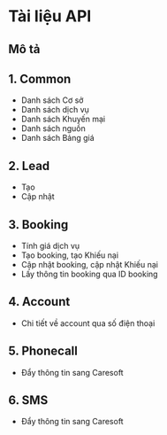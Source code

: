 # Tài liệu API 
## Mô tả
## 1. Common
  * Danh sách Cơ sở
  * Danh sách dịch vụ
  * Danh sách Khuyến mại
  * Danh sách nguồn
  * Danh sách Bảng giá
## 2. Lead
  * Tạo 
  * Cập nhật
## 3. Booking
  * Tính giá dịch vụ
  * Tạo booking, tạo Khiếu nại
  * Cập nhật booking, cập nhật Khiếu nại
  * Lấy thông tin booking qua ID booking
## 4. Account
  * Chi tiết về account qua số điện thoại
## 5. Phonecall
  * Đẩy thông tin sang Caresoft
## 6. SMS
  * Đẩy thông tin sang Caresoft
